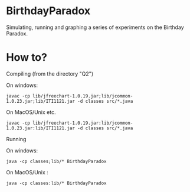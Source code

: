 # BirthdayParadox

Simulating, running and graphing a series of experiments on the Birthday Paradox.

# How to?

Compiling (from the directory "Q2")

On windows:

```
javac -cp lib/jfreechart-1.0.19.jar;lib/jcommon-1.0.23.jar;lib/ITI1121.jar -d classes src/*.java
```

On MacOS/Unix etc.

```
javac -cp lib/jfreechart-1.0.19.jar:lib/jcommon-1.0.23.jar:lib/ITI1121.jar -d classes src/*.java 
```

Running

On windows:

```
java -cp classes;lib/* BirthdayParadox
```

On MacOS/Unix :

```
java -cp classes:lib/* BirthdayParadox
```
